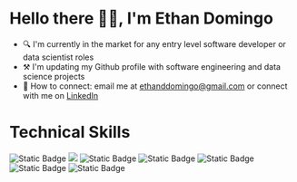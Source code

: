 # Hello there 👋🏻, I'm Ethan Domingo

- 🔍 I'm currently in the market for any entry level software developer or data scientist roles
- ⚒️ I'm updating my Github profile with software engineering and data science projects
- 🤝 How to connect: email me at [ethanddomingo@gmail.com](mailto:ethanddomingo@gmail.com) or connect with me on [LinkedIn](https://www.linkedin.com/in/ethan-domingo-5a84b5196/)

# Technical Skills

![Static Badge](https://img.shields.io/badge/Code-Python-blue?logo=python)
![](https://img.shields.io/badge/Code-React-informational?style=flat&logo=react&color=61DAFB)
![Static Badge](https://img.shields.io/badge/Code-Javascript-yellow?logo=javascript)
![Static Badge](https://img.shields.io/badge/Code-TypeScript-blue?logo=typescript)
![Static Badge](https://img.shields.io/badge/Code-C-gray?logo=c)
![Static Badge](https://img.shields.io/badge/Code-html-orange?logo=html5)
![Static Badge](https://img.shields.io/badge/Code-CSS-blue?logo=css3)



